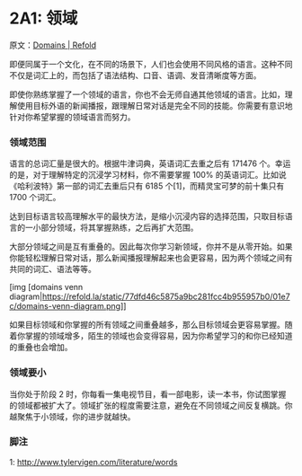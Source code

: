 # 2A1: 领域

原文：[Domains | Refold](https://refold.la/roadmap/stage-2/a/domains)

即便同属于一个文化，在不同的场景下，人们也会使用不同风格的语言。这种不同不仅是词汇上的，而包括了语法结构、口音、语调、发音清晰度等方面。

即使你熟练掌握了一个领域的语言，你也不会无师自通其他领域的语言。比如，理解使用目标外语的新闻播报，跟理解日常对话是完全不同的技能。你需要有意识地针对你希望掌握的领域语言而努力。

### 领域范围

语言的总词汇量是很大的。根据牛津词典，英语词汇去重之后有 171476  个。幸运的是，对于理解特定的沉浸学习材料，你不需要掌握 100% 的英语词汇。比如说《哈利波特》第一部的词汇去重后只有 6185 个[1]，而精灵宝可梦的前十集只有 1700 个词汇。

达到目标语言较高理解水平的最快方法，是缩小沉浸内容的选择范围，只取目标语言的一小部分领域，将其掌握熟练，之后再扩大范围。

大部分领域之间是互有重叠的。因此每次你学习新领域，你并不是从零开始。如果你能轻松理解日常对话，那么新闻播报理解起来也会更容易，因为两个领域之间有共同的词汇、语法等等。

[img [domains venn diagram|https://refold.la/static/77dfd46c5875a9bc281fcc4b955957b0/01e7c/domains-venn-diagram.png]]

如果目标领域和你掌握的所有领域之间重叠越多，那么目标领域会更容易掌握。随着你掌握的领域增多，陌生的领域也会变得容易，因为你希望学习的和你已经知道的重叠也会增加。

### 领域要小

当你处于阶段 2 时，你每看一集电视节目，看一部电影，读一本书，你试图掌握的领域都被扩大了。领域扩张的程度需要注意，避免在不同领域之间反复横跳。你越聚焦于小领域，你的进步就越快。

### 脚注

1: http://www.tylervigen.com/literature/words